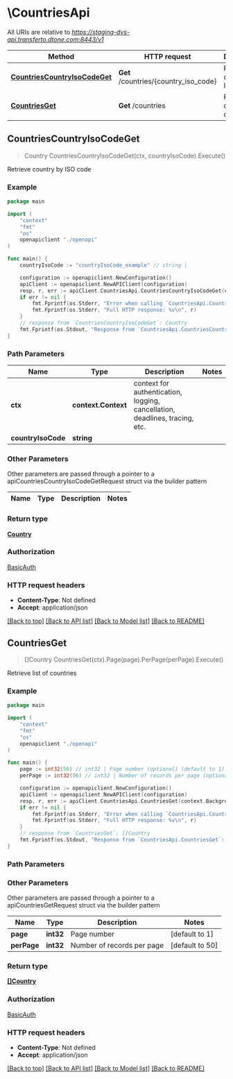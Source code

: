 # \CountriesApi

All URIs are relative to *https://staging-dvs-api.transferto.dtone.com:8443/v1*

Method | HTTP request | Description
------------- | ------------- | -------------
[**CountriesCountryIsoCodeGet**](CountriesApi.md#CountriesCountryIsoCodeGet) | **Get** /countries/{country_iso_code} | Retrieve country by ISO code
[**CountriesGet**](CountriesApi.md#CountriesGet) | **Get** /countries | Retrieve list of countries



## CountriesCountryIsoCodeGet

> Country CountriesCountryIsoCodeGet(ctx, countryIsoCode).Execute()

Retrieve country by ISO code

### Example

```go
package main

import (
    "context"
    "fmt"
    "os"
    openapiclient "./openapi"
)

func main() {
    countryIsoCode := "countryIsoCode_example" // string | 

    configuration := openapiclient.NewConfiguration()
    apiClient := openapiclient.NewAPIClient(configuration)
    resp, r, err := apiClient.CountriesApi.CountriesCountryIsoCodeGet(context.Background(), countryIsoCode).Execute()
    if err != nil {
        fmt.Fprintf(os.Stderr, "Error when calling `CountriesApi.CountriesCountryIsoCodeGet``: %v\n", err)
        fmt.Fprintf(os.Stderr, "Full HTTP response: %v\n", r)
    }
    // response from `CountriesCountryIsoCodeGet`: Country
    fmt.Fprintf(os.Stdout, "Response from `CountriesApi.CountriesCountryIsoCodeGet`: %v\n", resp)
}
```

### Path Parameters


Name | Type | Description  | Notes
------------- | ------------- | ------------- | -------------
**ctx** | **context.Context** | context for authentication, logging, cancellation, deadlines, tracing, etc.
**countryIsoCode** | **string** |  | 

### Other Parameters

Other parameters are passed through a pointer to a apiCountriesCountryIsoCodeGetRequest struct via the builder pattern


Name | Type | Description  | Notes
------------- | ------------- | ------------- | -------------


### Return type

[**Country**](Country.md)

### Authorization

[BasicAuth](../README.md#BasicAuth)

### HTTP request headers

- **Content-Type**: Not defined
- **Accept**: application/json

[[Back to top]](#) [[Back to API list]](../README.md#documentation-for-api-endpoints)
[[Back to Model list]](../README.md#documentation-for-models)
[[Back to README]](../README.md)


## CountriesGet

> []Country CountriesGet(ctx).Page(page).PerPage(perPage).Execute()

Retrieve list of countries

### Example

```go
package main

import (
    "context"
    "fmt"
    "os"
    openapiclient "./openapi"
)

func main() {
    page := int32(56) // int32 | Page number (optional) (default to 1)
    perPage := int32(56) // int32 | Number of records per page (optional) (default to 50)

    configuration := openapiclient.NewConfiguration()
    apiClient := openapiclient.NewAPIClient(configuration)
    resp, r, err := apiClient.CountriesApi.CountriesGet(context.Background()).Page(page).PerPage(perPage).Execute()
    if err != nil {
        fmt.Fprintf(os.Stderr, "Error when calling `CountriesApi.CountriesGet``: %v\n", err)
        fmt.Fprintf(os.Stderr, "Full HTTP response: %v\n", r)
    }
    // response from `CountriesGet`: []Country
    fmt.Fprintf(os.Stdout, "Response from `CountriesApi.CountriesGet`: %v\n", resp)
}
```

### Path Parameters



### Other Parameters

Other parameters are passed through a pointer to a apiCountriesGetRequest struct via the builder pattern


Name | Type | Description  | Notes
------------- | ------------- | ------------- | -------------
 **page** | **int32** | Page number | [default to 1]
 **perPage** | **int32** | Number of records per page | [default to 50]

### Return type

[**[]Country**](Country.md)

### Authorization

[BasicAuth](../README.md#BasicAuth)

### HTTP request headers

- **Content-Type**: Not defined
- **Accept**: application/json

[[Back to top]](#) [[Back to API list]](../README.md#documentation-for-api-endpoints)
[[Back to Model list]](../README.md#documentation-for-models)
[[Back to README]](../README.md)

